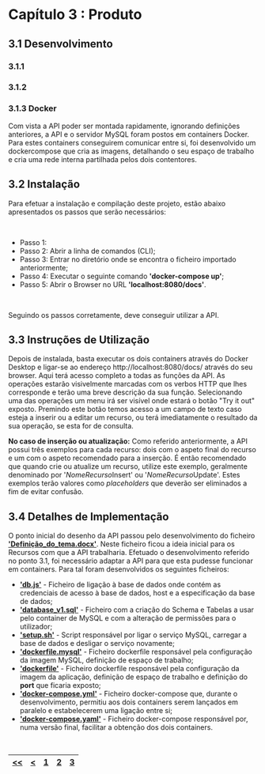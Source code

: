 # Capítulo 3 : Produto

## 3.1 Desenvolvimento

### 3.1.1 



### 3.1.2 



### 3.1.3 Docker

Com vista a API poder ser montada rapidamente, ignorando definições anteriores, a API e o servidor MySQL foram postos em containers Docker. Para estes containers conseguirem comunicar entre si, foi desenvolvido um dockercompose que cria as imagens, detalhando o seu espaço de trabalho e cria uma rede interna partilhada pelos dois contentores.

## 3.2 Instalação

Para efetuar a instalação e compilação deste projeto, estão abaixo apresentados os passos que serão necessários:

<br>

* Passo 1: 
* Passo 2: Abrir a linha de comandos (CLI);
* Passo 3: Entrar no diretório onde se encontra o ficheiro importado anteriormente;
* Passo 4: Executar o seguinte comando **'docker-compose up'**;
* Passo 5: Abrir o Browser no URL **'localhost:8080/docs'**.

<br>

Seguindo os passos corretamente, deve conseguir utilizar a API.

## 3.3 Instruções de Utilização

Depois de instalada, basta executar os dois containers através do Docker Desktop e ligar-se ao endereço http://localhost:8080/docs/ através do seu browser.
Aqui terá acesso completo a todas as funções da API.
As operações estarão visivelmente marcadas com os verbos HTTP que lhes corresponde e terão uma breve descrição da sua função. Selecionando uma das operações um menu irá ser visível onde estará o botão "Try it out" exposto. Premindo este botão temos acesso a um campo de texto caso esteja a inserir ou a editar um recurso, ou terá imediatamente o resultado da sua operação, se esta for de consulta.

**No caso de inserção ou atualização:** Como referido anteriormente, a API possui três exemplos para cada recurso: dois com o aspeto final do recurso e um com o aspeto recomendado para a inserção. É então recomendado que quando crie ou atualize um recurso, utilize este exemplo, geralmente denominado por '*NomeRecurso*Insert' ou '*NomeRecurso*Update'. Estes exemplos terão valores como *placeholders* que deverão ser eliminados a fim de evitar confusão.

## 3.4 Detalhes de Implementação

O ponto inicial do desenho da API passou pelo desenvolvimento do ficheiro **['Definição_do_tema.docx'](../Definição_do_tema.docx)**. Neste ficheiro ficou a ideia inicial para os Recursos com que a API trabalharia.
Efetuado o desenvolvimento referido no ponto 3.1, foi necessário adaptar a API para que esta pudesse funcionar em containers. Para tal foram desenvolvidos os seguintes ficheiros:
* **['db.js'](../src/utils/db.js)** - Ficheiro de ligação à base de dados onde contém as credenciais de acesso à base de dados, host e a especificação da base de dados;
* **['database_v1.sql'](../src/db/database_v1.sql)** - Ficheiro com a criação do Schema e Tabelas a usar pelo container de MySQL e com a alteração de permissões para o utilizador;
* **['setup.sh'](../src/db/setup.sh)** - Script responsável por ligar o serviço MySQL, carregar a base de dados e desligar o serviço novamente;
* **['dockerfile.mysql'](../src/dockerfile.mysql)** - Ficheiro dockerfile responsável pela configuração da imagem MySQL, definição de espaço de trabalho;
* **['dockerfile'](../src/dockerfile)** - Ficheiro dockerfile responsável pela configuração da imagem da aplicação, definição de espaço de trabalho e definição do **port** que ficaria exposto;
* **['docker-compose.yml'](../src/docker-compose.yml)** - Ficheiro docker-compose que, durante o desenvolvimento, permitiu aos dois containers serem lançados em paralelo e estabelecerem uma ligação entre si;
* **['docker-compose.yaml'](../docker-compose.yaml)** - Ficheiro docker-compose responsável por, numa versão final, facilitar a obtenção dos dois containers.

<br>

| [<<](capitulo1.md) | [<](capitulo2.md) | [1](capitulo1.md) | [2](capitulo2.md) | [3](capitulo3.md) |
| :---: | :---: | :---: | :---: | :---: |